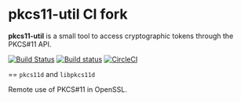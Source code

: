 pkcs11-util CI fork
===================

__pkcs11-util__ is a small tool to access cryptographic tokens through
the PKCS#11 API.

[![Build Status](https://travis-ci.org/mbrossard/pkcs11.svg?branch=master)](https://travis-ci.org/mbrossard/pkcs11)
[![Build status](https://ci.appveyor.com/api/projects/status/892m1yi8vmx9rmdh?svg=true)](https://ci.appveyor.com/project/mbrossard/pkcs11)
[![CircleCI](https://circleci.com/gh/mbrossard/pkcs11/tree/master.svg?style=svg)](https://circleci.com/gh/mbrossard/pkcs11/tree/master)

== `pkcs11d` and `libpkcs11d`

Remote use of PKCS#11 in OpenSSL.
